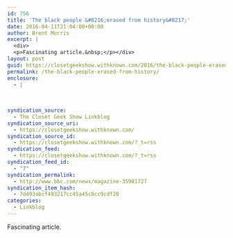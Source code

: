 ```yaml
---
id: 756
title: 'The black people &#8216;erased from history&#8217;'
date: 2016-04-11T21:04:00+00:00
author: Brent Morris
excerpt: |
  <div>
  <p>Fascinating article.&nbsp;</p></div>
layout: post
guid: https://closetgeekshow.withknown.com/2016/the-black-people-erased-from-history
permalink: /the-black-people-erased-from-history/
enclosure:
  - |
    
    
    
syndication_source:
  - The Closet Geek Show Linkblog
syndication_source_uri:
  - https://closetgeekshow.withknown.com/
syndication_source_id:
  - https://closetgeekshow.withknown.com/?_t=rss
syndication_feed:
  - https://closetgeekshow.withknown.com/?_t=rss
syndication_feed_id:
  - "7"
syndication_permalink:
  - http://www.bbc.com/news/magazine-35981727
syndication_item_hash:
  - 7d493abcf493217cc45a45c8cc9cdf20
categories:
  - Linkblog
---
```

<div class="known-bookmark">
  <p>
    Fascinating article. 
  </p>
</div>